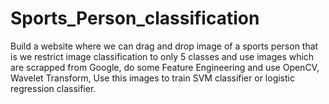 # Sports_Person_classification
Build a website where we can drag and drop image of a sports person that is we restrict image classification to only 5 classes and use images which are scrapped from Google, do some Feature Engineering and use OpenCV, Wavelet Transform, Use this images to train SVM classifier or logistic regression classifier.
